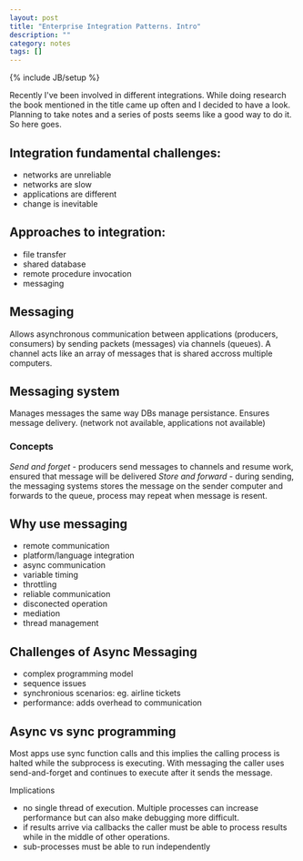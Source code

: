 ```yaml
---
layout: post
title: "Enterprise Integration Patterns. Intro"
description: ""
category: notes
tags: []
---
```

{% include JB/setup %}

Recently I've been involved in different integrations. 
While doing research the book mentioned in the title came up often and I decided to have a look.
Planning to take notes and a series of posts seems like a good way to do it. So here goes.

## Integration fundamental challenges:

- networks are unreliable
- networks are slow
- applications are different
- change is inevitable


## Approaches to integration:

- file transfer
- shared database
- remote procedure invocation
- messaging


## Messaging

Allows asynchronous communication between applications (producers, consumers) by sending packets (messages) via channels (queues).
A channel acts like an array of messages that is shared accross multiple computers.

## Messaging system

Manages messages the same way DBs manage persistance.
Ensures message delivery. (network not available, applications not available)

### Concepts

*Send and forget* - producers send messages to channels and resume work, ensured that message will be delivered
*Store and forward* - during sending, the messaging systems stores the message on the sender computer and forwards to the queue, process may repeat when message is resent.

## Why use messaging

- remote communication
- platform/language integration
- async communication
- variable timing
- throttling
- reliable communication
- disconected operation
- mediation
- thread management


## Challenges of Async Messaging

- complex programming model
- sequence issues
- synchronious scenarios: eg. airline tickets
- performance: adds overhead to communication

## Async vs sync programming

Most apps use sync function calls and this implies the calling process is halted while the subprocess is executing.
With messaging the caller uses send-and-forget and continues to execute after it sends the message. 

Implications

- no single thread of execution. Multiple processes can increase performance but can also make debugging more difficult.
- if results arrive via callbacks the caller must be able to process results while in the middle of other operations. 
- sub-processes must be able to run independently





